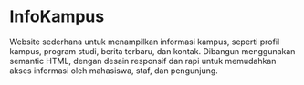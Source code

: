 # InfoKampus
Website sederhana untuk menampilkan informasi kampus, seperti profil kampus, program studi, berita terbaru, dan kontak. Dibangun menggunakan semantic HTML, dengan desain responsif dan rapi untuk memudahkan akses informasi oleh mahasiswa, staf, dan pengunjung.
